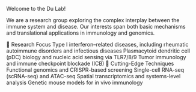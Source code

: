 Welcome to the Du Lab!

We are a research group exploring the complex interplay between the immune system and disease. Our interests span both basic mechanisms and translational applications in immunology and genomics.

🔬 Research Focus
Type I interferon–related diseases, including rheumatic autoimmune disorders and infectious diseases
Plasmacytoid dendritic cell (pDC) biology and nucleic acid sensing via TLR7/8/9
Tumor immunology and immune checkpoint blockade (ICB)
🧪 Cutting-Edge Techniques
Functional genomics and CRISPR-based screening
Single-cell RNA-seq (scRNA-seq) and ATAC-seq
Spatial transcriptomics and systems-level analysis
Genetic mouse models for in vivo immunology
